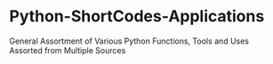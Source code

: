 # Python-ShortCodes-Applications
General Assortment of Various Python Functions, Tools and Uses
<br>Assorted from Multiple Sources
